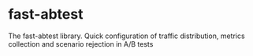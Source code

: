 # fast-abtest
The fast-abtest library. Quick configuration of traffic distribution, metrics collection and scenario rejection in A/B tests
